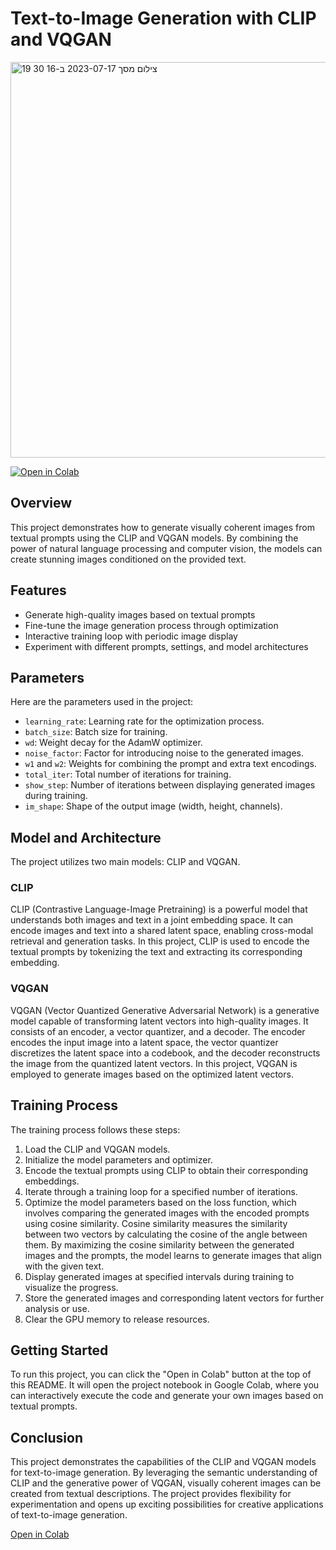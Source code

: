 # Text-to-Image Generation with CLIP and VQGAN

<img width="633" alt="צילום מסך 2023-07-17 ב-16 30 19" src="https://github.com/shaked32003/Text-to-Image-Generation-with-CLIP-and-VQGAN/assets/96596252/81918838-dd9f-4eb4-9277-b8ecdbc2ebc7">


[![Open in Colab](https://colab.research.google.com/assets/colab-badge.svg)](https://colab.research.google.com/drive/1FaHoB3cubqadSJenWHADSnb3uRRYd5RD#scrollTo=94fdILI2WBUY)

## Overview
This project demonstrates how to generate visually coherent images from textual prompts using the CLIP and VQGAN models. By combining the power of natural language processing and computer vision, the models can create stunning images conditioned on the provided text.

## Features
- Generate high-quality images based on textual prompts
- Fine-tune the image generation process through optimization
- Interactive training loop with periodic image display
- Experiment with different prompts, settings, and model architectures

## Parameters
Here are the parameters used in the project:

- `learning_rate`: Learning rate for the optimization process.
- `batch_size`: Batch size for training.
- `wd`: Weight decay for the AdamW optimizer.
- `noise_factor`: Factor for introducing noise to the generated images.
- `w1` and `w2`: Weights for combining the prompt and extra text encodings.
- `total_iter`: Total number of iterations for training.
- `show_step`: Number of iterations between displaying generated images during training.
- `im_shape`: Shape of the output image (width, height, channels).

## Model and Architecture
The project utilizes two main models: CLIP and VQGAN.

### CLIP
CLIP (Contrastive Language-Image Pretraining) is a powerful model that understands both images and text in a joint embedding space. It can encode images and text into a shared latent space, enabling cross-modal retrieval and generation tasks. In this project, CLIP is used to encode the textual prompts by tokenizing the text and extracting its corresponding embedding.

### VQGAN
VQGAN (Vector Quantized Generative Adversarial Network) is a generative model capable of transforming latent vectors into high-quality images. It consists of an encoder, a vector quantizer, and a decoder. The encoder encodes the input image into a latent space, the vector quantizer discretizes the latent space into a codebook, and the decoder reconstructs the image from the quantized latent vectors. In this project, VQGAN is employed to generate images based on the optimized latent vectors.

## Training Process
The training process follows these steps:

1. Load the CLIP and VQGAN models.
2. Initialize the model parameters and optimizer.
3. Encode the textual prompts using CLIP to obtain their corresponding embeddings.
4. Iterate through a training loop for a specified number of iterations.
5. Optimize the model parameters based on the loss function, which involves comparing the generated images with the encoded prompts using cosine similarity. Cosine similarity measures the similarity between two vectors by calculating the cosine of the angle between them. By maximizing the cosine similarity between the generated images and the prompts, the model learns to generate images that align with the given text.
6. Display generated images at specified intervals during training to visualize the progress.
7. Store the generated images and corresponding latent vectors for further analysis or use.
8. Clear the GPU memory to release resources.

## Getting Started
To run this project, you can click the "Open in Colab" button at the top of this README. It will open the project notebook in Google Colab, where you can interactively execute the code and generate your own images based on textual prompts.

## Conclusion
This project demonstrates the capabilities of the CLIP and VQGAN models for text-to-image generation. By leveraging the semantic understanding of CLIP and the generative power of VQGAN, visually coherent images can be created from textual descriptions. The project provides flexibility for experimentation and opens up exciting possibilities for creative applications of text-to-image generation.

[Open in Colab](https://colab.research.google.com/drive/1FaHoB3cubqadSJenWHADSnb3uRRYd5RD#scrollTo=94fdILI2WBUY)
